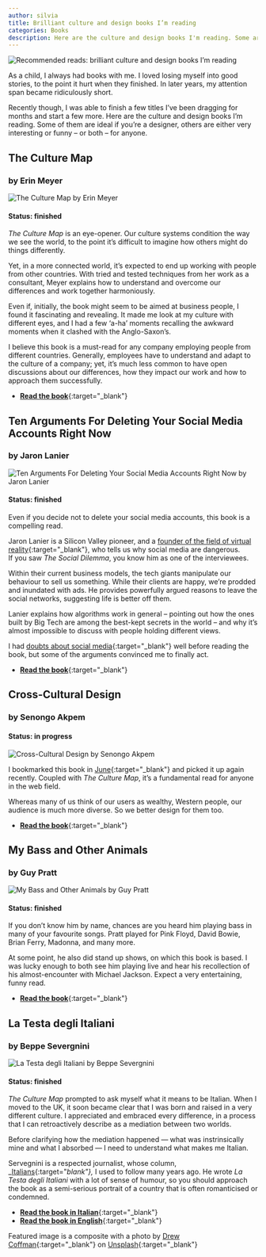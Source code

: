 ```yaml
---
author: silvia
title: Brilliant culture and design books I’m reading
categories: Books
description: Here are the culture and design books I'm reading. Some are ideal if you're a designer, others are either very interesting or funny – or both – for anyone.
---
```

![Recommended reads: brilliant culture and design books I’m reading](/assets/images/recommended-reads.jpg)

As a child, I always had books with me. I loved losing myself into good stories, to the point it hurt when they finished. In later years, my attention span became ridiculously short.

Recently though, I was able to finish a few titles I’ve been dragging for months and start a few more. Here are the culture and design books I’m reading. Some of them are ideal if you’re a designer, others are either very interesting or funny – or both – for anyone.

## The Culture Map

### by Erin Meyer

![The Culture Map by Erin Meyer](/assets/images/the-culture-map.jpg)

#### Status: finished

_The Culture Map_ is an eye-opener. Our culture systems condition the way we see the world, to the point it’s difficult to imagine how others might do things differently.

Yet, in a more connected world, it’s expected to end up working with people from other countries. With tried and tested techniques from her work as a consultant, Meyer explains how to understand and overcome our differences and work together harmoniously.

Even if, initially, the book might seem to be aimed at business people, I found it fascinating and revealing. It made me look at my culture with different eyes, and I had a few ‘a-ha’ moments recalling the awkward moments when it clashed with the Anglo-Saxon’s.

I believe this book is a must-read for any company employing people from different countries. Generally, employees have to understand and adapt to the culture of a company; yet, it’s much less common to have open discussions about our differences, how they impact our work and how to approach them successfully.

* [**Read the book**](https://www.goodreads.com/book/show/22085568-the-culture-map){:target="_blank"}

## Ten Arguments For Deleting Your Social Media Accounts Right Now

### by Jaron Lanier

![Ten Arguments For Deleting Your Social Media Accounts Right Now by Jaron Lanier](/assets/images/jaron-lanier.jpg)

#### Status: finished

Even if you decide not to delete your social media accounts, this book is a compelling read.

Jaron Lanier is a Silicon Valley pioneer, and a [founder of the field of virtual reality](https://en.wikipedia.org/wiki/Jaron_Lanier){:target="_blank"}, who tells us why social media are dangerous.  
If you saw _The Social Dilemma_, you know him as one of the interviewees.

Within their current business models, the tech giants manipulate our behaviour to sell us something. While their clients are happy, we’re prodded and inundated with ads. He provides powerfully argued reasons to leave the social networks, suggesting life is better off them.

Lanier explains how algorithms work in general – pointing out how the ones built by Big Tech are among the best-kept secrets in the world – and why it’s almost impossible to discuss with people holding different views.

I had [doubts about social media](https://silviamaggidesign.com/?cat_ID=630){:target="_blank"} well before reading the book, but some of the arguments convinced me to finally act.

* [**Read the book**](https://www.goodreads.com/book/show/37830765-ten-arguments-for-deleting-your-social-media-accounts-right-now){:target="_blank"}

## Cross-Cultural Design

### by Senongo Akpem

#### Status: in progress

![Cross-Cultural Design by Senongo Akpem](/assets/images/senongo-akpem.webp)

I bookmarked this book in [June](https://silviamaggidesign.com/books/design-community-solidarity/){:target="_blank"} and picked it up again recently. Coupled with _The Culture Map_, it’s a fundamental read for anyone in the web field.

Whereas many of us think of our users as wealthy, Western people, our audience is much more diverse. So we better design for them too.

* [**Read the book**](https://www.goodreads.com/book/show/50655833-cross-cultural-design){:target="_blank"}

## My Bass and Other Animals

### by Guy Pratt

![My Bass and Other Animals by Guy Pratt](/assets/images/guy-pratt.jpg)

#### Status: finished

If you don’t know him by name, chances are you heard him playing bass in many of your favourite songs. Pratt played for Pink Floyd, David Bowie, Brian Ferry, Madonna, and many more.

At some point, he also did stand up shows, on which this book is based. I was lucky enough to both see him playing live and hear his recollection of his almost-encounter with Michael Jackson. Expect a very entertaining, funny read.

* [**Read the book**](https://www.goodreads.com/book/show/2822087-my-bass-and-other-animals){:target="_blank"}

## La Testa degli Italiani

### by Beppe Severgnini

![La Testa degli Italiani by Beppe Severgnini](/assets/images/beppe-severgnini.jpg)

#### Status: finished

_The Culture Map_ prompted to ask myself what it means to be Italian. When I moved to the UK, it soon became clear that I was born and raised in a very different culture. I appreciated and embraced every difference, in a process that I can retroactively describe as a mediation between two worlds.

Before clarifying how the mediation happened — what was instrinsically mine and what I absorbed — I need to understand what makes me Italian.

Servegnini is a respected journalist, whose column, _[Italians](https://italians.corriere.it/){:target="_blank"},_ I used to follow many years ago. He wrote _La Testa degli Italiani_ with a lot of sense of humour, so you should approach the book as a semi-serious portrait of a country that is often romanticised or condemned.

* [**Read the book in Italian**](https://www.goodreads.com/book/show/1564625.La_testa_degli_italiani){:target="_blank"}
* [**Read the book in English**](https://www.goodreads.com/book/show/581712.La_Bella_Figura){:target="_blank"}

Featured image is a composite with a photo by [Drew Coffman](https://unsplash.com/@drewcoffman){:target="_blank"} on [Unsplash](https://unsplash.com/){:target="_blank"}

